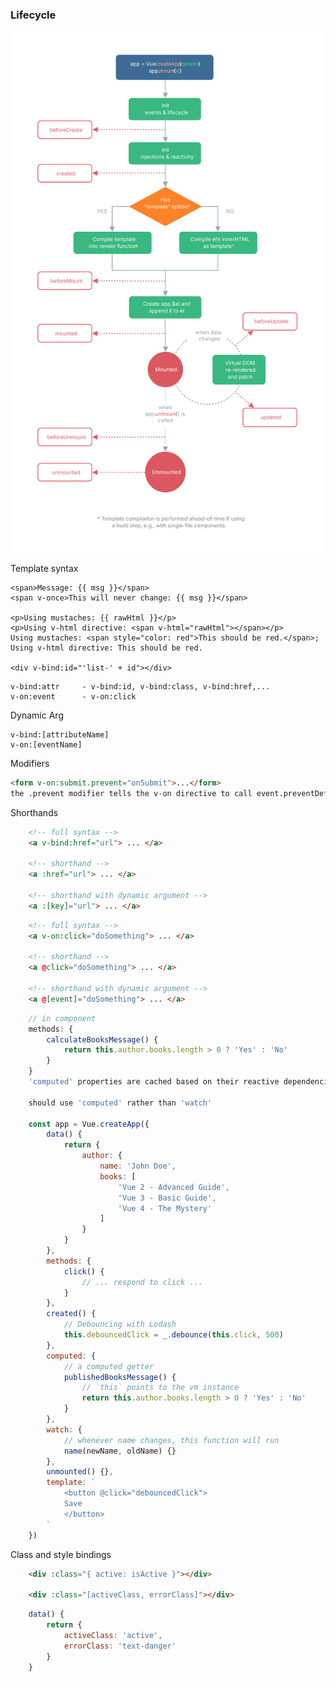 ### Lifecycle

![alt text](./images/lifecycle.svg)

Template syntax

    <span>Message: {{ msg }}</span>
    <span v-once>This will never change: {{ msg }}</span>

    <p>Using mustaches: {{ rawHtml }}</p>
    <p>Using v-html directive: <span v-html="rawHtml"></span></p>
    Using mustaches: <span style="color: red">This should be red.</span>;
    Using v-html directive: This should be red.

    <div v-bind:id="'list-' + id"></div>

```
v-bind:attr     - v-bind:id, v-bind:class, v-bind:href,...
v-on:event      - v-on:click
```

Dynamic Arg
```
v-bind:[attributeName]
v-on:[eventName]
```

Modifiers
```html
<form v-on:submit.prevent="onSubmit">...</form>
the .prevent modifier tells the v-on directive to call event.preventDefault() on the triggered event
```

Shorthands
```html
    <!-- full syntax -->
    <a v-bind:href="url"> ... </a>

    <!-- shorthand -->
    <a :href="url"> ... </a>

    <!-- shorthand with dynamic argument -->
    <a :[key]="url"> ... </a>
```
```html
    <!-- full syntax -->
    <a v-on:click="doSomething"> ... </a>

    <!-- shorthand -->
    <a @click="doSomething"> ... </a>

    <!-- shorthand with dynamic argument -->
    <a @[event]="doSomething"> ... </a>
```

```javascript
    // in component
    methods: {
        calculateBooksMessage() {
            return this.author.books.length > 0 ? 'Yes' : 'No'
        }
    }
    'computed' properties are cached based on their reactive dependencies -> should use computed

    should use 'computed' rather than 'watch'

    const app = Vue.createApp({
        data() {
            return { 
                author: {
                    name: 'John Doe',
                    books: [
                        'Vue 2 - Advanced Guide',
                        'Vue 3 - Basic Guide',
                        'Vue 4 - The Mystery'
                    ]
                } 
            }
        },
        methods: {
            click() {
                // ... respond to click ...
            }
        },
        created() {
            // Debouncing with Lodash
            this.debouncedClick = _.debounce(this.click, 500)
        },
        computed: {
            // a computed getter
            publishedBooksMessage() {
                // `this` points to the vm instance
                return this.author.books.length > 0 ? 'Yes' : 'No'
            }
        },
        watch: {
            // whenever name changes, this function will run
            name(newName, oldName) {}
        },
        unmounted() {},
        template: `
            <button @click="debouncedClick">
            Save
            </button>
        `
    })
```

Class and style bindings
```html
    <div :class="{ active: isActive }"></div>

    <div :class="[activeClass, errorClass]"></div>  
```
```javascript
    data() {
        return {
            activeClass: 'active',
            errorClass: 'text-danger'
        }
    }
```